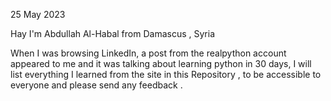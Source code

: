 25 May 2023 

Hay I'm Abdullah Al-Habal from Damascus , Syria 

When I was browsing LinkedIn, a post from the realpython account appeared to me 
and it was talking about learning python in 30 days, 
I will list everything I learned from the site in this Repository , to be accessible to everyone and please send any feedback . 

